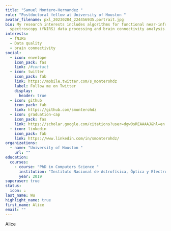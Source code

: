 ```yaml
---
title: "Samuel Montero-Hernandez "
role: "Postdoctoral fellow at University of Houston "
avatar_filename: pxl_20230204_224456935.portrait.jpg
bio: My research interests includes algorithms for functional near-infrared
  spectroscopy (fNIRS) data processing and brain connectivity analysis.
interests:
  - fNIRS
  - Data quality
  - brain connectivity
social:
  - icon: envelope
    icon_pack: fas
    link: /#contact
  - icon: twitter
    icon_pack: fab
    link: https://mobile.twitter.com/s_monterohdz
    label: Follow me on Twitter
    display:
      header: true
  - icon: github
    icon_pack: fab
    link: https://github.com/smonterohdz
  - icon: graduation-cap
    icon_pack: fas
    link: https://scholar.google.com/citations?user=dgw0sREAAAAJ&hl=en
  - icon: linkedin
    icon_pack: fab
    link: https://www.linkedin.com/in/smonterohdz/
organizations:
  - name: "University of Houston "
    url: ""
education:
  courses:
    - course: "PhD in Computers Science "
      institution: "Instituto Nacional de Astrofísica, Óptica y Electrónica "
      year: 2019
superuser: true
status:
  icon: ☕️
last_name: Wu
highlight_name: true
first_name: Alice
email: ""
---
```

Alice